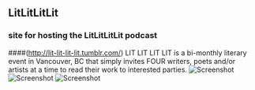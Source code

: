 ## LitLitLitLit
### site for hosting the LitLitLitLit podcast
####(http://lit-lit-lit-lit.tumblr.com/)
LIT LIT LIT LIT is a bi-monthly literary event in Vancouver, BC that simply invites FOUR writers, poets and/or artists at a time to read their work to interested parties.
![Screenshot](https://raw.github.com/zibs/LitLitLitLit/gh-pages/img/dulcelit.jpg)
![Screenshot](https://raw.github.com/zibs/LitLitLitLit/gh-pages/img/producedby.png)
![Screenshot](https://raw.github.com/zibs/LitLitLitLit/gh-pages/img/lit2.png)
  
